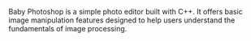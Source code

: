 Baby Photoshop is a simple photo editor built with C++. It offers basic image manipulation features designed to help users understand the fundamentals of image processing.
